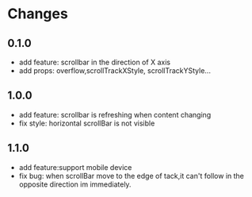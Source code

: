 # Changes

## 0.1.0

- add feature: scrollbar in the direction of X axis
- add props: overflow,scrollTrackXStyle, scrollTrackYStyle...


## 1.0.0

- add feature: scrollbar is refreshing when content changing
- fix style: horizontal scrollBar is not visible

## 1.1.0

- add feature:support mobile device
- fix bug: when scrollBar move to the edge of tack,it can't follow in the opposite direction im immediately.
